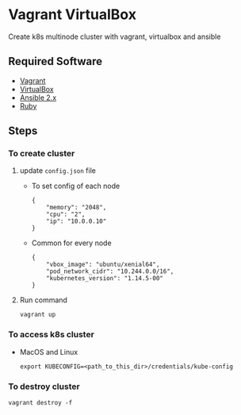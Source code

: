 # Vagrant VirtualBox
Create k8s multinode cluster with vagrant, virtualbox and ansible

## Required Software
- [Vagrant](https://www.vagrantup.com/downloads.html)
- [VirtualBox](https://www.virtualbox.org/wiki/Downloads)
- [Ansible 2.x](https://docs.ansible.com/ansible/2.8/installation_guide/intro_installation.html)
- [Ruby](https://www.ruby-lang.org/en/documentation/installation/) 

## Steps
### To create cluster 

1. update `config.json` file
    - To set config of each node
        ```
        {
            "memory": "2048",
            "cpu": "2",
            "ip": "10.0.0.10"
        }
      ```
    - Common for every node 
        ```
        {
            "vbox_image": "ubuntu/xenial64",
            "pod_network_cidr": "10.244.0.0/16",
            "kubernetes_version": "1.14.5-00"
        }
        ```
        
2. Run command
    ``` 
    vagrant up 
    ```

### To access k8s cluster
- MacOS and Linux
  ```
  export KUBECONFIG=<path_to_this_dir>/credentials/kube-config
  ```

### To destroy cluster 
```
vagrant destroy -f
```